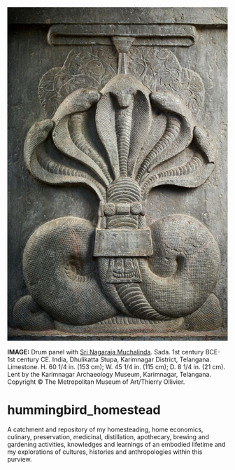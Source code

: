<a href="assets/images/drum_panel_with_nagaraja_muchalinda_sada_1st_century_bce-1st_century_ce.india_dhulikatta_stupa_karimnagar_district_telanga.jpg">
  <img
    src="assets/images/drum_panel_with_nagaraja_muchalinda_sada_1st_century_bce-1st_century_ce.india_dhulikatta_stupa_karimnagar_district_telanga.jpg"
    alt="Drum Panel with Nagaraja Muchalinda"
    style="max-width: 100%; height: auto;"
  />
</a>

**IMAGE:** Drum panel with [Sri Nagaraja Muchalinda](https://en.wikipedia.org/wiki/Mucilinda). Sada. 1st century BCE-1st century CE. India, Dhulikatta Stupa, Karimnagar District, Telangana. Limestone. H. 60 1/4 in. (153 cm); W. 45 1/4 in. (115 cm); D. 8 1/4 in. (21 cm). Lent by the Karimnagar Archaeology Museum, Karimnagar, Telangana. Copyright © The Metropolitan Museum of Art/Thierry Ollivier.

# hummingbird_homestead
A catchment and repository of my homesteading, home economics, culinary, preservation, medicinal, distillation, apothecary, brewing and gardening activities, knowledges and learnings of an embodied lifetime and my explorations of cultures, histories and anthropologies within this purview.
